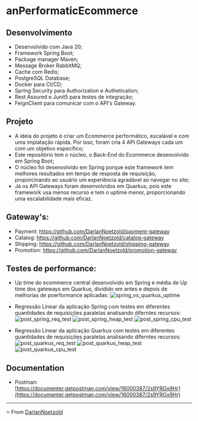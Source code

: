 # anPerformaticEcommerce

## Desenvolvimento
* Desenvolvido com Java 20;
* Framework Spring Boot;
* Package manager Maven;
* Message Broker RabbitMQ;
* Cache com Redis;
* PostgreSQL Database;
* Docker para CI/CD;
* Spring Security para Authorization e Authetication;
* Rest Assured e Junit5 para testes de integração;
* FeignClient para comunicar com o API's Gateway.

## Projeto
* A ideia do projeto é criar um Ecommerce performático, escalável e com uma implatação rápida. Por isso, foram cria 4 API Gateways cada um com um objetivo específico;
* Este repositório tem o núcleo, o Back-End do Ecommerce desenvolvido em Spring Boot;
* O núcleo foi desenvolvido em Spring porque este framework tem melhores resultados em tempo de resposta de requisição, proporcinando ao usuário um experiência agradável ao navegar no site;
* Já os API Gateways foram desenvolvidos em Quarkus, pois este framework usa menos recurso e tem o uptime menor, proporcionando uma escalabilidade mais eficaz.

## Gateway's:
* Payment: https://github.com/DarlanNoetzold/payment-gateway
* Catalog: https://github.com/DarlanNoetzold/catalog-gateway
* Shipping: https://github.com/DarlanNoetzold/shipping-gateway
* Promotion: https://github.com/DarlanNoetzold/promotion-gateway

## Testes de performance:
* Up time do ecommerce central desenvolvido em Spring e média de Up time dos gateways em Quarkus, dividido em antes e depois de melhorias de poerformance aplicadas:
![spring_vs_quarkus_uptime](https://github.com/DarlanNoetzold/anPerformaticEcommerce/assets/41628589/e35de3b8-a9aa-472f-a08b-3b0b1da07d31)

* Regressão Linear da aplicação Spring com testes em diferentes quantidades de requisições paralelas analisando diferntes recursos:
![post_spring_req_test](https://github.com/DarlanNoetzold/anPerformaticEcommerce/assets/41628589/6a7dec1e-f186-42dd-995b-f249d8d8fbc7)
![post_spring_heap_test](https://github.com/DarlanNoetzold/anPerformaticEcommerce/assets/41628589/1f050024-8473-4fe4-ad6b-02b4962c5f4e)
![post_spring_cpu_test](https://github.com/DarlanNoetzold/anPerformaticEcommerce/assets/41628589/10abfe4d-97b3-4b0f-8a08-fba8efc46802)

* Regressão Linear da aplicação Quarkus com testes em diferentes quantidades de requisições paralelas analisando diferntes recursos:
![post_quarkus_req_test](https://github.com/DarlanNoetzold/anPerformaticEcommerce/assets/41628589/30bde6d1-2352-4217-bcf8-237743f845ac)
![post_quarkus_heap_test](https://github.com/DarlanNoetzold/anPerformaticEcommerce/assets/41628589/a746b7b0-a8f7-4b52-bb44-cf8f36783084)
![post_quarkus_cpu_test](https://github.com/DarlanNoetzold/anPerformaticEcommerce/assets/41628589/f85ccbbd-b65d-4087-8dda-1f046ccd794e)


## Documentation
* Postman: [https://documenter.getpostman.com/view/16000387/2s9YRGx9Hr](https://documenter.getpostman.com/view/16000387/2s9YRGx9Hr)

---

⭐️ From [DarlanNoetzold](https://github.com/DarlanNoetzold)
